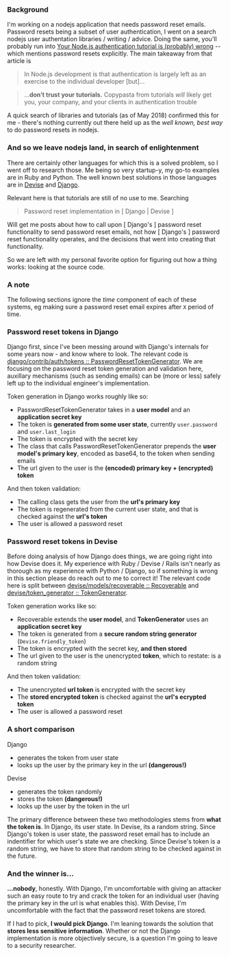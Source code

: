 ### Background

I'm working on a nodejs application that needs password reset emails. Password resets being a subset of user authentication, I went on a search nodejs user authentation libraries / writing / advice. Doing the same, you'll probably run into [Your Node.js authentication tutorial is (probably) wrong](https://hackernoon.com/your-node-js-authentication-tutorial-is-wrong-f1a3bf831a46) -- which mentions password resets explicitly. The main takeaway from that article is

> In Node.js development is that authentication is largely left as an exercise to the individual developer [but]...

> ...**don’t trust your tutorials.** Copypasta from tutorials *will* likely get you, your company, and your clients in authentication trouble

A quick search of libraries and tutorials (as of May 2018) confirmed this for me - there's nothing currently out there held up as the _well known, best way_ to do password resets in nodejs.

### And so we leave nodejs land, in search of enlightenment

There are certainly other languages for which this is a solved problem, so I went off to research those. Me being so very startup-y, my go-to examples are in Ruby and Python. The well known best solutions in those languages are in [Devise](https://github.com/plataformatec/devise) and [Django](https://github.com/django/django).

Relevant here is that tutorials are still of no use to me. Searching

> Password reset implementation in [ Django | Devise ] 

Will get me posts about how to call upon [ Django's ] password reset functionality to send password reset emails, not how [ Django's ] password reset functionality operates, and the decisions that went into creating that functionality.

So we are left with my personal favorite option for figuring out how a thing works: looking at the source code.

### A note

The following sections ignore the _time_ component of each of these systems, eg making sure a password reset email expires after `X` period of time.

### Password reset tokens in Django

Django first, since I've been messing around with Django's internals for some years now - and know where to look. The relevant code is [django/contrib/auth/tokens :: PasswordResetTokenGenerator](https://github.com/django/django/blob/5cc81cd9eb69f5f7a711412c02039b435c393135/django/contrib/auth/tokens.py). We are focusing on the password reset token generation and validation here, auxillary mechanisms (such as sending emails) can be (more or less) safely left up to the individual engineer's implementation.

Token generation in Django works roughly like so:

- PasswordResetTokenGenerator takes in a **user model** and an **application secret key**
- The token is **generated from some user state**, currently `user.password` and `user.last_login`
- The token is encrypted with the secret key
- The class that calls PasswordResetTokenGenerator prepends the **user model's primary key**, encoded as base64, to the token when sending emails
- The url given to the user is the **(encoded) primary key + (encrypted) token**

And then token validation:

- The calling class gets the user from the **url's primary key**
- The token is regenerated from the current user state, and that is checked against the **url's token**
- The user is allowed a password reset

### Password reset tokens in Devise

Before doing analysis of how Django does things, we are going right into how Devise does it. My experience with Ruby / Devise / Rails isn't nearly as thorough as my experience with Python / Django, so if something is wrong in this section please do reach out to me to correct it! The relevant code here is split between [devise/models/recoverable :: Recoverable](https://github.com/plataformatec/devise/blob/715192a7709a4c02127afb067e66230061b82cf2/lib/devise/models/recoverable.rb) and [devise/token_generator :: TokenGenerator](https://github.com/plataformatec/devise/blob/962cea2039c72a92691af734ebbd8495dd5c0501/lib/devise/token_generator.rb).

Token generation works like so:

- Recoverable extends the **user model**, and **TokenGenerator** uses an **application secret key**
- The token is generated from a **secure random string generator** (`Devise.friendly_token`)
- The token is encrypted with the secret key, **and then stored**
- The url given to the user is the unencrypted **token**, which to restate: is a random string

And then token validation:

- The unencrypted **url token** is encrypted with the secret key
- The **stored encrypted token** is checked against the **url's ecrypted token**
- The user is allowed a password reset

### A short comparison

Django

- generates the token from user state
- looks up the user by the primary key in the url **(dangerous!)**

Devise

- generates the token randomly
- stores the token **(dangerous!)**
- looks up the user by the token in the url

The primary difference between these two methodologies stems from **what the token is**. In Django, its user state. In Devise, its a random string. Since Django's token is user state, the password reset email has to include an indentifier for which user's state we are checking. Since Devise's token is a random string, we have to store that random string to be checked against in the future.

### And the winner is...

**...nobody**, honestly. With Django, I'm uncomfortable with giving an attacker such an easy route to try and crack the token for an individual user (having the primary key in the url is what enables this). With Devise, I'm uncomfortable with the fact that the password reset tokens are stored.

If I had to pick, **I would pick Django**. I'm leaning towards the solution that **stores less sensitive information**. Whether or not the Django implementation is more objectively secure, is a question I'm going to leave to a security researcher.
